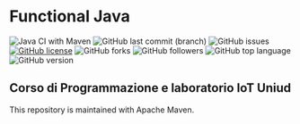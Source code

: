 # Functional Java 

![Java CI with Maven](https://github.com/Denel91/Functional-Java/workflows/Java%20CI%20with%20Maven/badge.svg) ![GitHub last commit (branch)](https://img.shields.io/github/last-commit/Denel91/Functional-Java/master) ![GitHub issues](https://img.shields.io/github/issues/Denel91/Functional-Java) [![GitHub license](https://img.shields.io/github/license/Denel91/Functional-Java)](https://github.com/Denel91/Functional-Java/blob/master/LICENSE.md) ![GitHub forks](https://img.shields.io/github/forks/Denel91/Functional-Java) ![GitHub followers](https://img.shields.io/github/followers/Denel91) ![GitHub top language](https://img.shields.io/github/languages/top/Denel91/Functional-Java) ![GitHub version](https://img.shields.io/badge/Java-v.13.0.2-blue)

## Corso di Programmazione e laboratorio IoT Uniud

This repository is maintained with Apache Maven.

